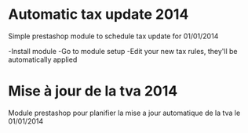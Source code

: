 # Automatic tax update 2014

Simple prestashop module to schedule tax update for 01/01/2014

-Install module
-Go to module setup
-Edit your new tax rules, they'll be automatically applied

# Mise à jour de la tva 2014

Module prestashop pour planifier la mise a jour automatique de la tva le 01/01/2014